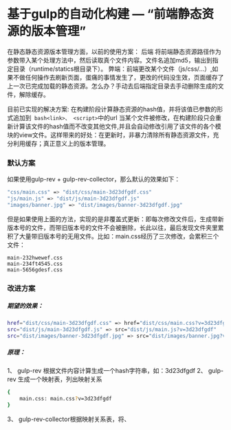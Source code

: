 # 基于gulp的自动化构建 — “前端静态资源的版本管理”
在静态静态资源版本管理方面，以前的使用方案：
后端 将前端静态资源路径作为参数带入某个处理方法中，然后读取真个文件内容。文件名追加md5，输出到指定目录（runtime/statics根目录下）。
弊端：前端更改某个文件（js/css/...）,如果不做任何操作去刷新页面，蛋痛的事情发生了，更改的代码没生效，页面缓存了上一次已完成加载的静态资源。怎么办？手动去后端指定目录去手动删除生成的文件，解除缓存。

目前已实现的解决方案:
在构建阶段计算静态资源的hash值，并将该值已参数的形式追加到``` bash<link>、 <script>```中的url
当某个文件被修改，在构建阶段只会重新计算该文件的hash值而不改变其他文件,并且会自动修改引用了该文件的各个模块的view文件。这样带来的好处：在更新时，非暴力清除所有静态资源文件，充分利用缓存；真正意义上的版本管理。

### 默认方案
如果使用gulp-rev + gulp-rev-collector，那么默认的效果如下：
``` bash
"css/main.css" => "dist/css/main-3d23dfgdf.css"
"js/main.js" => "dist/js/main-3d23dfgdf.js"
"images/banner.jpg" => "dist/images/banner-3d23dfgdf.jpg"
```
但是如果使用上面的方法，实现的是非覆盖式更新：即每次修改文件后，生成带新版本号的文件，而带旧版本号的文件不会被删除，长此以往，最后发现文件夹里累积了大量带旧版本号的无用文件。比如：main.css经历了三次修改，会累积三个文件：
```basename
main-232hwewef.css
main-234ft4545.css
main-5656gdesf.css
```
### 改进方案
##### 期望的效果：
```bash
href="dist/css/main-3d23dfgdf.css" => href="dist/css/main.css?v=3d23dfgdf"
src="dist/js/main-3d23dfgdf.js" => src="dist/js/main.js?v=3d23dfgdf"
src="dist/images/banner-3d23dfgdf.jpg" => src="dist/images/banner.jpg?v=3d23dfgdf"
```
##### 原理：
1、 gulp-rev 根据文件内容计算生成一个hash字符串，如：3d23dfgdf
2、 gulp-rev 生成一个映射表，列出映射关系
```bash
{
    main.css: main.css?v=3d23dfgdf
}
```
3、 gulp-rev-collector根据映射关系表，将<link>、<script>url中的文件名进行替换。
例如：main.css替换成main.css?v=3d23dfgdf
##### 如果改进
需要对gulp-rev和gulp-rev-collector进行修改。修改如下：
修改映射关系表中的属性值的格式：
打开node_modules\gulp-rev\index.js
```bash
第144行 manifest[originalFile] = revisionedFile;
改成 manifest[originalFile] = originalFile + '?v=' + file.revHash;
```
修改生成文件的文件名（原来是将hash值直接加入到文件名中，现在需要保持文件名不变）
打开node_modules\rev-path\index.js
```bash
第10行 return filename + '-' + hash + ext;
改成 return filename + ext;
```
打开node_modules\gulp-rev-collector\index.js
```bash
第30行 if ( path.basename(json[key]).replace(new RegExp( opts.revSuffix ), '' ) !==  path.basename(key) ) {
改成 if ( path.basename(json[key]).split('?')[0] !== path.basename(key) ) {
```
避免引用 URL 中的版本号累积：dist/css/main.css?v=3d23dfgdf => dist/css/main.css?v=3d23dfgdf?v=6e4cfcf9de
打开node_modules\gulp-rev-collector\index.js
```bash
第94行 regexp: new RegExp(  dirRule.dirRX + pattern, 'g' ),
改成 regexp: new RegExp(  dirRule.dirRX + pattern+'(\\?v=\\w{10})?', 'g' ),
```
### gulpfile.js配置
```bash
const gulp = require('gulp');
const babel = require('gulp-babel');
const uglify = require('gulp-uglify');
const rename = require('gulp-rename');
const concat = require('gulp-concat');
const less = require('gulp-less');
const minifycss = require('gulp-minify-css');
const imagemin = require('gulp-imagemin');
const plumber = require('gulp-plumber');

const rev = require('gulp-rev');
const revCollector = require('gulp-rev-collector');

// 压缩图片
gulp.task('convertImg', function() {
  return gulp.src('src/images/*')
    .pipe(imagemin({
        progressive: true,
        svgoPlugins: [{removeViewBox: false}]
    }))
    .pipe(gulp.dest('dist/statics/images/'))
});

//转换less文件   
gulp.task('convertLess', function() {
    return gulp.src('src/less/*.less')//该任务针对的文件
        .pipe(plumber())
        .pipe(less())//该任务调用的模块
        .pipe(concat('main.css'))
        .pipe(gulp.dest('dist/statics/css'))
        .pipe(rename({ suffix: '.min' }))
        .pipe(minifycss())
        .pipe(gulp.dest('dist/statics/css'))
});

//压缩，合并 模块js
gulp.task('convertPageJS', function() {
    return gulp.src('src/js/modules/*.js')      //需要操作的文件
        .pipe(babel({
            presets: ['es2015']
        }))
        .pipe(concat('main.js'))    //合并所有js到main.js
        .pipe(gulp.dest('dist/statics/js'))       //输出到文件夹
        .pipe(rename({suffix: '.min'}))   //rename压缩后的文件名
        .pipe(uglify())    //压缩
        .pipe(gulp.dest('dist/statics/js'))  //输出
});

//压缩，合并 公用js
gulp.task('convertPublicJs', function() {
    return gulp.src('src/js/public/*.js')      //需要操作的文件
        .pipe(concat('public.js'))    //合并所有js到main.js
        .pipe(gulp.dest('dist/statics/js'))       //输出到文件夹
        .pipe(rename({suffix: '.min'}))   //rename压缩后的文件名
        .pipe(uglify())    //压缩
        .pipe(gulp.dest('dist/statics/js'))  //输出
});

//压缩，合并 config.js配置
gulp.task('convertConfigJs', function() {
    return gulp.src('config/*.js')      //需要操作的文件
        .pipe(concat('config.js'))    //合并所有js到main.js
        .pipe(gulp.dest('dist/config'))       //输出到文件夹
        .pipe(rename({suffix: '.min'}))   //rename压缩后的文件名
        .pipe(uglify())    //压缩
        .pipe(gulp.dest('dist/config'))  //输出
});

// 第三方框架移植
gulp.task('convertFramesJs',function() {
    return gulp.src(['src/frames/**/*'])// 该任务针对的文件
        .pipe(gulp.dest('dist/frames'))
});

// 组件样式
gulp.task('convertComponentsLess', function() {
    return gulp.src('src/components/**/*.less')//该任务针对的文件
        .pipe(plumber())
        .pipe(less())
        .pipe(minifycss())
        .pipe(gulp.dest('dist/components/'))
});
// 组件脚本
gulp.task('convertComponentsJs', function() {
    return gulp.src('src/components/**/*.js')//该任务针对的文件
        // .pipe(uglify())
        .pipe(gulp.dest('dist/components/'))
});
// 组件HTML
gulp.task('convertComponentsHtml', function() {
    return gulp.src('src/components/**/*.html')//该任务针对的文件
        .pipe(gulp.dest('dist/components/'))
});

gulp.task('source-rev', function() {
    return gulp.src(['dist/**/**/*css', 'dist/**/**/*js'])
        .pipe(rev())
        .pipe(rev.manifest({
            path: 'rev-manifest.json'
        }))
        .pipe(gulp.dest('src/rev'));
});

gulp.task('source-rev-out', function() {
    return gulp.src(['src/rev/rev-manifest.json', 'src/view/**/*.html'])
        .pipe(revCollector())
        .pipe(gulp.dest('view'));
});

// 监视文件变化，自动执行任务
gulp.task('watch', function(){
    gulp.watch('src/less/*.less', ['convertLess']);
    gulp.watch('src/js/modules/*.js', ['convertPageJS']);
})

// 打包
gulp.task('build', ['convertPageJS', 'convertLess', 'convertComponentsLess', 'convertComponentsJs', 'convertComponentsHtml', 'convertPublicJs', 'convertConfigJs', 'convertFramesJs', 'source-rev', 'source-rev-out']);

// 开发
gulp.task('dev', ['convertPageJS', 'convertLess', 'watch']);
```